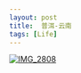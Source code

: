 ```yaml
---
layout: post
title:  普洱-云南
tags: [Life]
---
```

<a data-flickr-embed="true"  href="https://www.flickr.com/photos/148401010@N04/33084255345/in/dateposted-public/" title="IMG_2808"><img src="https://c1.staticflickr.com/4/3700/33084255345_67e28f840c_k.jpg" alt="IMG_2808"></a><script async src="//embedr.flickr.com/assets/client-code.js" charset="utf-8"></script>
